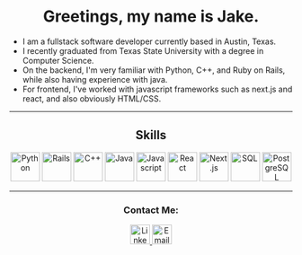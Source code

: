 <h1 align="center">Greetings, my name is Jake.</h1>

* I am a fullstack software developer currently based in Austin, Texas.
* I recently graduated from Texas State University with a degree in Computer Science.
* On the backend, I'm very familiar with Python, C++, and Ruby on Rails, while also having experience with java.
* For frontend, I've worked with javascript frameworks such as next.js and react, and also obviously HTML/CSS.
<hr />

<h2 align="center">Skills </h2>
<div align="center">
	<img alt="Python" src="https://raw.githubusercontent.com/jtj60/landing-page/main/Python.png" width="52" />
	<img alt="Rails" src="https://raw.githubusercontent.com/jtj60/landing-page/main/rails.png" width="52" />
	<img alt="C++" src="https://raw.githubusercontent.com/jtj60/landing-page/main/c++.png" width="52" />
	<img alt="Java" src="https://raw.githubusercontent.com/jtj60/landing-page/main/java.png" width="52" />
	<img alt="Javascript" src="https://raw.githubusercontent.com/jtj60/landing-page/main/Javascript.png" width="52" />
	<img alt="React" src="https://raw.githubusercontent.com/jtj60/landing-page/main/React.js.png" width="52" />
	<img alt="Next.js" src="https://raw.githubusercontent.com/jtj60/landing-page/main/Next.js.png" width="52" />
	<img alt="SQL" src="https://raw.githubusercontent.com/jtj60/landing-page/main/sql.png" width="52" />
	<img alt="PostgreSQL" src="https://raw.githubusercontent.com/jtj60/landing-page/main/PostgreSQL.png" width="52" />
</div>
<hr />

<h3 align="center">Contact Me: </h3>
<div align="center">
	<a target="blank" href="https://linkedin.com/in/jacob---johnson">
		<img src="https://raw.githubusercontent.com/jtj60/landing-page/main/Linkedin.png" width="35" alt="Linkedin Logo"/>
	</a>
	<a href="mailto:jaketjohnson97@gmail.com">
		<img src="https://raw.githubusercontent.com/jtj60/landing-page/main/Email.png" width="35" alt="Email Logo"/>
	</a>
</div>
